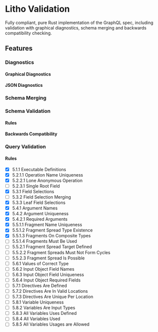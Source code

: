 # Litho Validation

Fully compliant, pure Rust implementation of the GraphQL spec, including
validation with graphical diagnostics, schema merging and backwards
compatibility checking.

## Features

### Diagnostics

#### Graphical Diagnostics

#### JSON Diagnostics

### Schema Merging

### Schema Validation

#### Rules

#### Backwards Compatibility

### Query Validation

#### Rules

- [x] 5.1.1 Executable Definitions
- [x] 5.2.1.1 Operation Name Uniqueness
- [x] 5.2.2.1 Lone Anonymous Operation
- [ ] 5.2.3.1 Single Root Field
- [x] 5.3.1 Field Selections
- [ ] 5.3.2 Field Selection Merging
- [x] 5.3.3 Leaf Field Selections
- [x] 5.4.1 Argument Names
- [x] 5.4.2 Argument Uniqueness
- [x] 5.4.2.1 Required Arguments
- [x] 5.5.1.1 Fragment Name Uniqueness
- [x] 5.5.1.2 Fragment Spread Type Existence
- [x] 5.5.1.3 Fragments On Composite Types
- [ ] 5.5.1.4 Fragments Must Be Used
- [ ] 5.5.2.1 Fragment Spread Target Defined
- [ ] 5.5.2.2 Fragment Spreads Must Not Form Cycles
- [ ] 5.5.2.3 Fragment Spread Is Possible
- [ ] 5.6.1 Values of Correct Type
- [ ] 5.6.2 Input Object Field Names
- [ ] 5.6.3 Input Object Field Uniqueness
- [ ] 5.6.4 Input Object Required Fields
- [ ] 5.7.1 Directives Are Defined
- [ ] 5.7.2 Directives Are In Valid Locations
- [ ] 5.7.3 Directives Are Unique Per Location
- [ ] 5.8.1 Variable Uniqueness
- [ ] 5.8.2 Variables Are Input Types
- [ ] 5.8.3 All Variables Uses Defined
- [ ] 5.8.4 All Variables Used
- [ ] 5.8.5 All Variables Usages are Allowed
